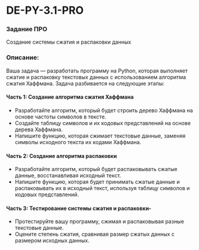 # DE-PY-3.1-PRO
### Задание ПРО
Создание системы сжатия и распаковки данных
### Описание:
Ваша задача — разработать программу на Python, которая выполняет сжатие и распаковку текстовых данных с использованием алгоритма сжатия Хаффмана. Задача разбивается на следующие этапы:
#### Часть 1: Создание алгоритма сжатия Хаффмана
- Разработайте алгоритм, который будет строить дерево Хаффмана на основе частоты символов в тексте.
- Создайте таблицу символов и их кодовых представлений на основе дерева Хаффмана.
- Напишите функцию, которая сжимает текстовые данные, заменяя символы исходного текста их кодами Хаффмана.
#### Часть 2: Создание алгоритма распаковки
- Разработайте алгоритм, который будет распаковывать сжатые данные, восстанавливая исходный текст.
- Напишите функцию, которая будет принимать сжатые данные и распаковывать их в исходный текст, используя таблицу символов и кодовых представлений.
#### Часть 3: Тестирование системы сжатия и распаковки-
- Протестируйте вашу программу, сжимая и распаковывая разные текстовые данные.
- Оцените степень сжатия, сравнивая размер сжатых данных с размером исходных данных.